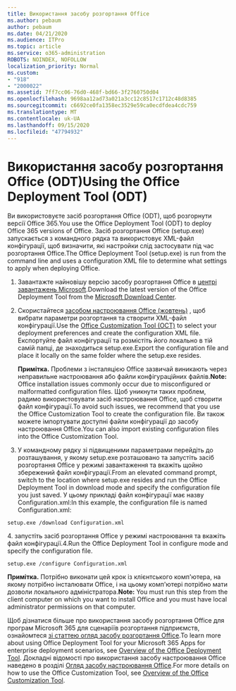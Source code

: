```yaml
---
title: Використання засобу розгортання Office
ms.author: pebaum
author: pebaum
ms.date: 04/21/2020
ms.audience: ITPro
ms.topic: article
ms.service: o365-administration
ROBOTS: NOINDEX, NOFOLLOW
localization_priority: Normal
ms.custom:
- "918"
- "2000022"
ms.assetid: 7ff7cc06-76d0-468f-bd66-3f2760750d04
ms.openlocfilehash: 9698aa12ad73a021a3cc12c8517c1712c48d8385
ms.sourcegitcommit: c6692ce0fa1358ec3529e59ca0ecdfdea4cdc759
ms.translationtype: MT
ms.contentlocale: uk-UA
ms.lasthandoff: 09/15/2020
ms.locfileid: "47794932"
---
```

# <a name="using-the-office-deployment-tool-odt"></a><span data-ttu-id="aba0d-102">Використання засобу розгортання Office (ODT)</span><span class="sxs-lookup"><span data-stu-id="aba0d-102">Using the Office Deployment Tool (ODT)</span></span>

<span data-ttu-id="aba0d-103">Ви використовуєте засіб розгортання Office (ODT), щоб розгорнути версії Office 365.</span><span class="sxs-lookup"><span data-stu-id="aba0d-103">You use the Office Deployment Tool (ODT) to deploy Office 365 versions of Office.</span></span> <span data-ttu-id="aba0d-104">Засіб розгортання Office (setup.exe) запускається з командного рядка та використовує XML-файл конфігурації, щоб визначити, які настройки слід застосувати під час розгортання Office.</span><span class="sxs-lookup"><span data-stu-id="aba0d-104">The Office Deployment Tool (setup.exe) is run from the command line and uses a configuration XML file to determine what settings to apply when deploying Office.</span></span>
  
1. <span data-ttu-id="aba0d-105">Завантажте найновішу версію засобу розгортання Office в [центрі завантажень Microsoft](https://go.microsoft.com/fwlink/p/?LinkID=626065).</span><span class="sxs-lookup"><span data-stu-id="aba0d-105">Download the latest version of the Office Deployment Tool from the [Microsoft Download Center](https://go.microsoft.com/fwlink/p/?LinkID=626065).</span></span>

2. <span data-ttu-id="aba0d-106">Скористайтеся [засобом настроювання Office (жовтень)](https://config.office.com) , щоб вибрати параметри розгортання та створити XML-файл конфігурації.</span><span class="sxs-lookup"><span data-stu-id="aba0d-106">Use the [Office Customization Tool (OCT)](https://config.office.com) to select your deployment preferences and create the configuration XML file.</span></span> <span data-ttu-id="aba0d-107">Експортуйте файл конфігурації та розмістіть його локально в тій самій папці, де знаходиться setup.exe.</span><span class="sxs-lookup"><span data-stu-id="aba0d-107">Export the configuration file and place it locally on the same folder where the setup.exe resides.</span></span>

    <span data-ttu-id="aba0d-108">**Примітка.** Проблеми з інсталяцією Office зазвичай виникають через неправильне настроювання або файли конфігураційних файлів.</span><span class="sxs-lookup"><span data-stu-id="aba0d-108">**Note:** Office installation issues commonly occur due to misconfigured or malformatted configuration files.</span></span> <span data-ttu-id="aba0d-109">Щоб уникнути таких проблем, радимо використовувати засіб настроювання Office, щоб створити файл конфігурації.</span><span class="sxs-lookup"><span data-stu-id="aba0d-109">To avoid such issues, we recommend that you use the Office Customization Tool to create the configuration file.</span></span> <span data-ttu-id="aba0d-110">Ви також можете імпортувати доступні файли конфігурації до засобу настроювання Office.</span><span class="sxs-lookup"><span data-stu-id="aba0d-110">You can also import existing configuration files into the Office Customization Tool.</span></span>

3. <span data-ttu-id="aba0d-111">У командному рядку зі підвищеними параметрами перейдіть до розташування, у якому setup.exe розташовано та запустіть засіб розгортання Office у режимі завантаження та вкажіть щойно збережений файл конфігурації.</span><span class="sxs-lookup"><span data-stu-id="aba0d-111">From an elevated command prompt, switch to the location where setup.exe resides and run the Office Deployment Tool in download mode and specify the configuration file you just saved.</span></span> <span data-ttu-id="aba0d-112">У цьому прикладі файл конфігурації має назву Configuration.xml:</span><span class="sxs-lookup"><span data-stu-id="aba0d-112">In this example, the configuration file is named Configuration.xml:</span></span>

```setup.exe /download Configuration.xml```

<span data-ttu-id="aba0d-113">4. запустіть засіб розгортання Office у режимі настроювання та вкажіть файл конфігурації.</span><span class="sxs-lookup"><span data-stu-id="aba0d-113">4.Run the Office Deployment Tool in configure mode and specify the configuration file.</span></span>

```setup.exe /configure Configuration.xml```

<span data-ttu-id="aba0d-114">**Примітка.** Потрібно виконати цей крок із клієнтського комп'ютера, на якому потрібно інсталювати Office, і на цьому комп'ютері потрібно мати дозволи локального адміністратора.</span><span class="sxs-lookup"><span data-stu-id="aba0d-114">**Note:** You must run this step from the client computer on which you want to install Office and you must have local administrator permissions on that computer.</span></span>

<span data-ttu-id="aba0d-115">Щоб дізнатися більше про використання засобу розгортання Office для програм Microsoft 365 для сценаріїв розгортання підприємств, ознайомтеся [зі статтею огляд засобу розгортання Office](https://docs.microsoft.com/deployoffice/overview-office-deployment-tool).</span><span class="sxs-lookup"><span data-stu-id="aba0d-115">To learn more about using Office Deployment Tool for your Microsoft 365 Apps for enterprise deployment scenarios, see [Overview of the Office Deployment Tool](https://docs.microsoft.com/deployoffice/overview-office-deployment-tool).</span></span> <span data-ttu-id="aba0d-116">Докладні відомості про використання засобу настроювання Office наведено в розділі [Огляд засобу настроювання Office](https://docs.microsoft.com/DeployOffice/overview-of-the-office-customization-tool-for-click-to-run).</span><span class="sxs-lookup"><span data-stu-id="aba0d-116">For more details on how to use the Office Customization Tool, see [Overview of the Office Customization Tool](https://docs.microsoft.com/DeployOffice/overview-of-the-office-customization-tool-for-click-to-run).</span></span>
